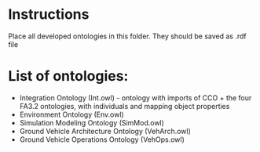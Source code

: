 # Instructions

Place all developed ontologies in this folder.
They should be saved as .rdf file

# List of ontologies:

* Integration Ontology (Int.owl) - ontology with imports of CCO + the four FA3.2 ontologies, with individuals and mapping object properties
* Environment Ontology (Env.owl)
* Simulation Modeling Ontology (SimMod.owl)
* Ground Vehicle Architecture Ontology (VehArch.owl)
* Ground Vehicle Operations Ontology (VehOps.owl)
